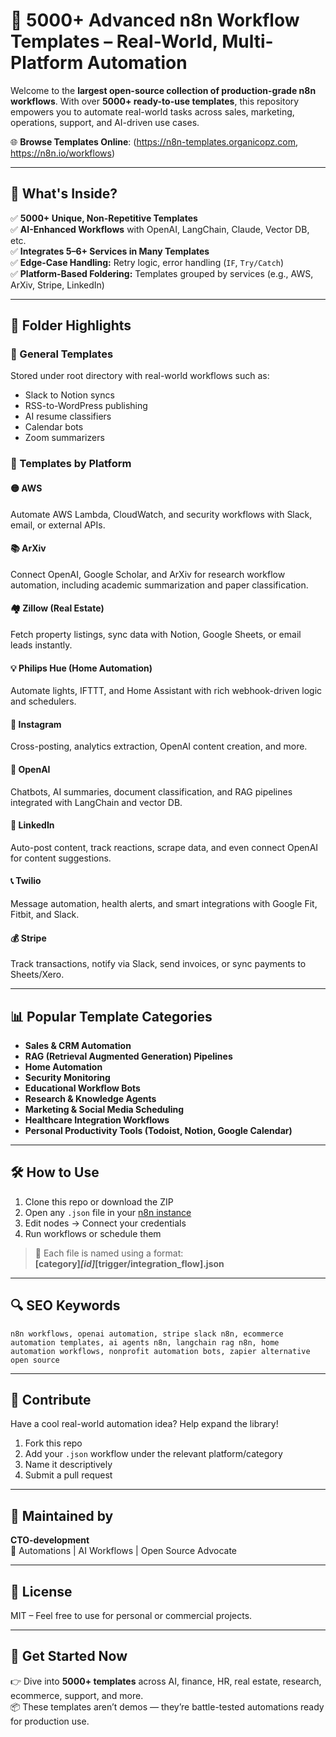 # 🔄 5000+ Advanced n8n Workflow Templates – Real-World, Multi-Platform Automation

Welcome to the **largest open-source collection of production-grade n8n workflows**. With over **5000+ ready-to-use templates**, this repository empowers you to automate real-world tasks across sales, marketing, operations, support, and AI-driven use cases.

🌐 **Browse Templates Online**: (https://n8n-templates.organicopz.com, https://n8n.io/workflows)

---

## 🌟 What's Inside?

✅ **5000+ Unique, Non-Repetitive Templates**  
✅ **AI-Enhanced Workflows** with OpenAI, LangChain, Claude, Vector DB, etc.  
✅ **Integrates 5–6+ Services in Many Templates**  
✅ **Edge-Case Handling:** Retry logic, error handling (`IF`, `Try/Catch`)  
✅ **Platform-Based Foldering:** Templates grouped by services (e.g., AWS, ArXiv, Stripe, LinkedIn)

---

## 📂 Folder Highlights

### 🔧 General Templates

Stored under root directory with real-world workflows such as:

- Slack to Notion syncs
- RSS-to-WordPress publishing
- AI resume classifiers
- Calendar bots
- Zoom summarizers

### 🚀 Templates by Platform

#### 🟡 AWS

Automate AWS Lambda, CloudWatch, and security workflows with Slack, email, or external APIs.

#### 📚 ArXiv

Connect OpenAI, Google Scholar, and ArXiv for research workflow automation, including academic summarization and paper classification.

#### 🏘 Zillow (Real Estate)

Fetch property listings, sync data with Notion, Google Sheets, or email leads instantly.

#### 💡 Philips Hue (Home Automation)

Automate lights, IFTTT, and Home Assistant with rich webhook-driven logic and schedulers.

#### 📸 Instagram

Cross-posting, analytics extraction, OpenAI content creation, and more.

#### 💬 OpenAI

Chatbots, AI summaries, document classification, and RAG pipelines integrated with LangChain and vector DB.

#### 🔗 LinkedIn

Auto-post content, track reactions, scrape data, and even connect OpenAI for content suggestions.

#### 📞 Twilio

Message automation, health alerts, and smart integrations with Google Fit, Fitbit, and Slack.

#### 💰 Stripe

Track transactions, notify via Slack, send invoices, or sync payments to Sheets/Xero.

---

## 📊 Popular Template Categories

- **Sales & CRM Automation**
- **RAG (Retrieval Augmented Generation) Pipelines**
- **Home Automation**
- **Security Monitoring**
- **Educational Workflow Bots**
- **Research & Knowledge Agents**
- **Marketing & Social Media Scheduling**
- **Healthcare Integration Workflows**
- **Personal Productivity Tools (Todoist, Notion, Google Calendar)**

---

## 🛠 How to Use

1. Clone this repo or download the ZIP
2. Open any `.json` file in your [n8n instance](https://n8n.io/)
3. Edit nodes → Connect your credentials
4. Run workflows or schedule them

> 🧩 Each file is named using a format:  
> **[category]_[id]_[trigger/integration_flow].json**

---

## 🔍 SEO Keywords

```
n8n workflows, openai automation, stripe slack n8n, ecommerce automation templates, ai agents n8n, langchain rag n8n, home automation workflows, nonprofit automation bots, zapier alternative open source
```

---

## 🤝 Contribute

Have a cool real-world automation idea? Help expand the library!

1. Fork this repo
2. Add your `.json` workflow under the relevant platform/category
3. Name it descriptively
4. Submit a pull request

---

## 🧠 Maintained by

**CTO-development**  
📍 Automations | AI Workflows | Open Source Advocate

<!-- 🔗 [GitHub](https://github.com/Salheen10) | [Linkedin](https://www.linkedin.com/in/mahmoud-salheen-10/) | [Instagram](https://www.instagram.com/mahmoud__salheen) -->

---

## 📜 License

MIT – Feel free to use for personal or commercial projects.

---

## 🚀 Get Started Now

👉 Dive into **5000+ templates** across AI, finance, HR, real estate, research, ecommerce, support, and more.  
📦 These templates aren’t demos — they’re battle-tested automations ready for production use.
